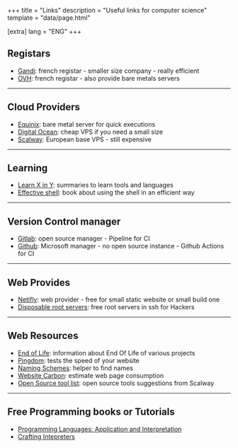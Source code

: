 +++
title = "Links"
description = "Useful links for computer science"
template = "data/page.html"

[extra]
lang = "ENG"
+++

## Registars

* [Gandi](https://www.gandi.net/fr): french registar - smaller size company - really efficient
* [OVH](https://www.ovhcloud.com/fr/): french registar - also provide bare metals servers

<hr />

## Cloud Providers

* [Equinix](https://console.equinix.com): bare metal server for quick executions
* [Digital Ocean](https://cloud.digitalocean.com/): cheap VPS if you need a small size
* [Scalway](https://console.scaleway.com/): European base VPS - still expensive

<hr />

## Learning

* [Learn X in Y](https://learnxinyminutes.com/): summaries to learn tools and languages
* [Effective shell](https://effective-shell.com/): book about using the shell in an efficient way

<hr />

## Version Control manager

* [Gitlab](https://about.gitlab.com/): open source manager - Pipeline for CI
* [Github](https://github.com/): Microsoft manager - no open source instance - Github Actions for CI

<hr />

## Web Provides

* [Netifly](https://app.netlify.com/): web provider - free for small static website or small build one
* [Disposable root servers](https://blog.thc.org/disposable-root-servers): free root servers in ssh for Hackers

<hr />

## Web Resources

* [End of Life](https://endoflife.date/): information about End Of Life of various projects
* [Pingdom](https://tools.pingdom.com/): tests the speed of your website
* [Naming Schemes](https://namingschemes.com/): helper to find names
* [Website Carbon](https://www.websitecarbon.com/): estimate web page consumption
* [Open Source tool list](https://blog.scaleway.com/40-open-source-projects/?utm_source=linkedin&utm_medium=social&utm_term=&utm_content=&utm_campaign=default): open source tools suggestions from Scalway

<hr />

## Free Programming books or Tutorials

* [Programming Languages: Application and Interpretation](https://www.plai.org/3/2/PLAI%20Version%203.2.1%20electronic.pdf)
* [Crafting Intepreters](https://craftinginterpreters.com/)
